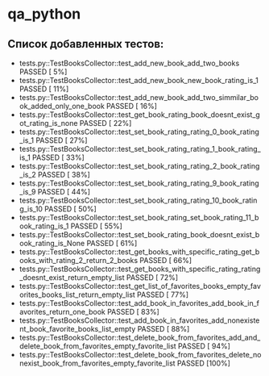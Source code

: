 # qa_python
## Список добавленных тестов:
* tests.py::TestBooksCollector::test_add_new_book_add_two_books PASSED     [  5%]
* tests.py::TestBooksCollector::test_add_new_book_new_book_rating_is_1 PASSED [ 11%]
* tests.py::TestBooksCollector::test_add_new_book_add_two_simmilar_book_added_only_one_book PASSED [ 16%]
* tests.py::TestBooksCollector::test_get_book_rating_book_doesnt_exist_got_rating_is_none PASSED [ 22%]
* tests.py::TestBooksCollector::test_set_book_rating_rating_0_book_rating_is_1 PASSED [ 27%]
* tests.py::TestBooksCollector::test_set_book_rating_rating_1_book_rating_is_1 PASSED [ 33%]
* tests.py::TestBooksCollector::test_set_book_rating_rating_2_book_rating_is_2 PASSED [ 38%]
* tests.py::TestBooksCollector::test_set_book_rating_rating_9_book_rating_is_9 PASSED [ 44%]
* tests.py::TestBooksCollector::test_set_book_rating_rating_10_book_rating_is_10 PASSED [ 50%]
* tests.py::TestBooksCollector::test_set_book_rating_set_book_rating_11_book_rating_is_1 PASSED [ 55%]
* tests.py::TestBooksCollector::test_set_book_rating_book_doesnt_exist_book_rating_is_None PASSED [ 61%]
* tests.py::TestBooksCollector::test_get_books_with_specific_rating_get_books_with_rating_2_return_2_books PASSED [ 66%]
* tests.py::TestBooksCollector::test_get_books_with_specific_rating_rating_doesnt_exist_return_empty_list PASSED [ 72%]
* tests.py::TestBooksCollector::test_get_list_of_favorites_books_empty_favorites_books_list_return_empty_list PASSED [ 77%]
* tests.py::TestBooksCollector::test_add_book_in_favorites_add_book_in_favorites_return_one_book PASSED [ 83%]
* tests.py::TestBooksCollector::test_add_book_in_favorites_add_nonexistent_book_favorite_books_list_empty PASSED [ 88%]
* tests.py::TestBooksCollector::test_delete_book_from_favorites_add_and_delete_book_from_favorites_empty_favorite_list PASSED [ 94%]
* tests.py::TestBooksCollector::test_delete_book_from_favorites_delete_nonexist_book_from_favorites_empty_favorite_list PASSED [100%]
